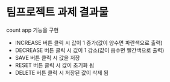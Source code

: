 # 팀프로젝트 과제 결과물
count app 기능을 구현
- INCREASE 버튼 클릭 시 값이 1 증가(값이 양수면 파란색으로 출력)
- DECREASE 버튼 클릭 시 값이 1 감소(값이 음수면 빨간색으로 출력)
- SAVE 버튼 클릭 시 값을 저장
- RESET 버튼 클릭 시 값이 초기화 됨
- DELETE 버튼 클릭 시 저장된 값이 삭제 됨
